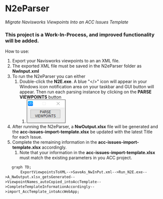 # N2eParser
*Migrate Navisworks Viewpoints Into an ACC Issues Template*



### This project is a Work-In-Process, and improved functionality will be added.


How to use:
1. Export your Navisworks viewpoints to an an XML file.
2. The exported XML file must be saved in the N2eParser folder as **NwInput.xml**
3. To run the N2eParser you can either
   1. Double-click the **N2E.exe**. A blue "</>" icon will appear in your Windows icon notification area on your taskbar and GUI button will appear. Then run each parsing instance by clicking on the **PARSE VIEWPOINTS** button
      1. ![Gui](GuiImage.png)
4. After running the N2eParser, a **NwOutput.xlsx** file will be generated and the **acc-issues-import-template.xlsx** be updated with the latest Title for each Issue.
5. Complete the remaining information in the **acc-issues-import-template.xlsx** accordingly.
   1. Note that your information in the **acc-issues-import-template.xlsx** must match the existing parameters in you ACC project.




```mermaid
   graph TD;
       ExportViewpointsToXML-->SaveAs_NwInPut.xml-->Run_N2E.exe-->A_NwOutput.xlsx_getsGenerated-->ViewpointNames_autoCopied_intoAccTemplate-->CompleteTemplateInformationAccordingly-->import_AccTemplate_intoAccWebApp;
       
```

